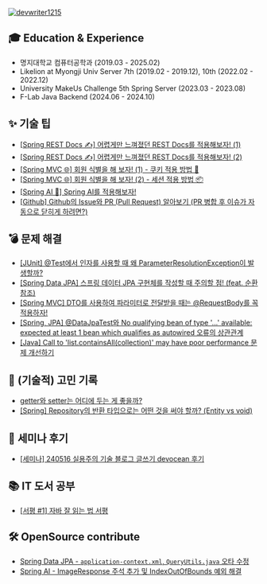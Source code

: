 [![devwriter1215](http://mazassumnida.wtf/api/v2/generate_badge?boj=devwriter1215)](https://solved.ac/devwriter1215)

## 🎓 Education & Experience
* 명지대학교 컴퓨터공학과 (2019.03 - 2025.02)
* Likelion at Myongji Univ Server 7th (2019.02 - 2019.12), 10th (2022.02 - 2022.12)
* University MakeUs Challenge 5th Spring Server (2023.03 - 2023.08)
* F-Lab Java Backend (2024.06 - 2024.10)

## ✨ 기술 팁
* [[Spring REST Docs ✍️] 어렵게만 느껴졌던 REST Docs를 적용해보자! (1)](https://devwriter.tistory.com/28)
* [[Spring REST Docs ✍️] 어렵게만 느껴졌던 REST Docs를 적용해보자! (2)](https://devwriter.tistory.com/32)
* [[Spring MVC 🌐] 회원 식별을 해 보자! (1) - 쿠키 적용 방법 🍪](https://devwriter.tistory.com/29)
* [[Spring MVC 🌐] 회원 식별을 해 보자! (2) - 세션 적용 방법 📦](https://devwriter.tistory.com/30)
* [[Spring AI 🤖] Spring AI를 적용해보자!](https://devwriter.tistory.com/39)
* [[Github] Github의 Issue와 PR (Pull Request) 알아보기 (PR 병합 후 이슈가 자동으로 닫히게 하려면?)](https://devwriter.tistory.com/42)
 
## 💣 문제 해결
* [[JUnit] @Test에서 인자를 사용할 때 왜 ParameterResolutionException이 발생할까?](https://devwriter.tistory.com/10)
* [[Spring Data JPA] 스프링 데이터 JPA 구현체를 작성할 때 주의할 점! (feat. 순환 참조)](https://devwriter.tistory.com/24)
* [[Spring MVC] DTO를 사용하여 파라미터로 전달받을 때는 @RequestBody를 꼭 적용하자!](https://devwriter.tistory.com/25)
* [[Spring, JPA] @DataJpaTest와 No qualifying bean of type '...' available: expected at least 1 bean which qualifies as autowired 오류의 상관관계](https://devwriter.tistory.com/36)
* [[Java] Call to 'list.containsAll(collection)' may have poor performance 문제 개선하기](https://devwriter.tistory.com/40)

## 🤔 (기술적) 고민 기록
* [getter와 setter는 어디에 두는 게 좋을까?](https://devwriter.tistory.com/17)
* [[Spring] Repository의 반환 타입으로는 어떤 것을 써야 할까? (Entity vs void)](https://devwriter.tistory.com/27)

## 🔎 세미나 후기
* [[세미나] 240516 실용주의 기술 블로그 글쓰기 devocean 후기](https://devwriter.tistory.com/43)

## 📚 IT 도서 공부
* [[서평 #1] 자바 잘 읽는 법 서평](https://devwriter.tistory.com/41)

## 🛠️ OpenSource contribute
* [Spring Data JPA - `application-context.xml`, `QueryUtils.java` 오타 수정](https://github.com/spring-projects/spring-data-jpa/pull/3327)
* [Spring AI - ImageResponse 주석 추가 및 IndexOutOfBounds 예외 해결](https://github.com/spring-projects/spring-ai/pull/745)
